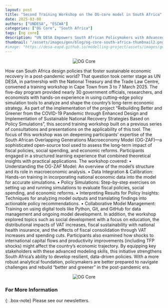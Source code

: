 ```yaml
---
layout: post
title: "Second Training Workshop on the OG-core model in South Africa"
date: 2025-03-08
authors: ["UNDESA", "ESCWA"]
categories: ["OG Core", "South Africa"]
tags: [og core]
description: "UN DESA Empowers South African Policymakers with Advanced Economic Modeling for Sustainable Recovery."
thumbnail: "/assets/images/gen/blog/og-core-south-africa-thumbnail2.png"
#image: "https://desa-eapd.github.io/modelling-project/assets/images/gen/blog/og-core-south-africa2.1.jpg"
---
```

<p align="center">
  <img src="https://desa-eapd.github.io/modelling-project/assets/images/gen/blog/og-core-south-africa2.1.jpg" alt="OG Core" />
</p>
How can South Africa design policies that foster sustainable economic recovery in a post-pandemic world? That question took center stage as UN DESA, in partnership with the National Treasury and the Trade Law Centre, convened a training workshop in Cape Town from 3 to 7 March 2025. The five-day program provided nearly 30 government officials, researchers, and economists with hands-on experience in using cutting-edge policy simulation tools to analyze and shape the country’s long-term economic strategy.
As part of the implementation of the project “Rebuilding Better and Greener from the COVID-19 Pandemic through Enhanced Design and Implementation of Sustainable National Recovery Strategies Based on Policy Simulations”, this second training workshop built on a previous series of consultations and presentations on the applicability of this tool. The focus of this workshop was on deepening participants’ expertise of the South African Overlapping Generations Macroeconomy Model (OG-ZAF)—a sophisticated open-source tool used to assess the long-term impact of fiscal policies, social spending, and economic reforms.
Participants engaged in a structured learning experience that combined theoretical insights with practical applications. The workshop covered:
•	Understanding the OG-ZAF Model: An overview of the model’s structure and its role in macroeconomic analysis.
•	Data Integration & Calibration: Hands-on training in incorporating national economic data into the model for accurate simulations.
•	Policy Simulations: Step-by-step exercises on setting up and running simulations to evaluate fiscal policies, social spending, and economic reforms.
•	Interpreting Results for Policy Insights: Techniques for analyzing model outputs and translating findings into actionable policy recommendations.
•	Collaborative Model Management: Training on using digital tools like Python, Git, and GitHub for data management and ongoing model development.
In addition, the workshop explored topics such as social development with a focus on education, the distributional impacts of VAT increases, fiscal sustainability with national health insurance, and the effects of fiscal consolidation through VAT increases and spending cuts. Participants also examined how shocks to international capital flows and productivity improvements (including TFP shocks) might affect the country’s economic trajectory.
By equipping key stakeholders with these advanced modeling skills, this initiative strengthens South Africa’s ability to develop resilient, data-driven policies. With a more robust analytical foundation, policymakers are better prepared to navigate challenges and rebuild “better and greener” in the post-pandemic era.




<p align="center">
  <img src="https://desa-eapd.github.io/modelling-project/assets/images/gen/blog/og-core-south-africa2.2.jpg" alt="OG Core" />
</p>

### For More Information

{: .box-note}
Please see our newsletters.
